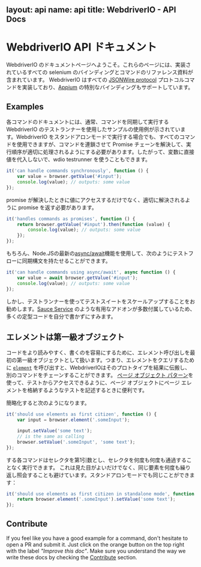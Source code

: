 layout: api
name: api
title: WebdriverIO - API Docs
---

# WebdriverIO API ドキュメント

WebdriverIO のドキュメントページへようこそ。これらのページには、実装されているすべての selenium のバインディングとコマンドのリファレンス資料が含まれています。 WebdriverIO はすべての [JSONWire protocol](https://github.com/SeleniumHQ/selenium/wiki/JsonWireProtocol) プロトコルコマンドを実装しており、[Appium](http://appium.io) の特別なバインディングもサポートしています。

## Examples

各コマンドのドキュメントには、通常、コマンドを同期して実行する WebdriverIO のテストランナーを使用したサンプルの使用例が示されています。WebdriverIO をスタンドアロンモードで実行する場合でも、すべてのコマンドを使用できますが、コマンドを連鎖させて Promise チェーンを解決して、実行順序が適切に処理されるようにする必要があります。したがって、変数に直接値を代入しないで、wdio testrunner を使うこともできます。

```js
it('can handle commands synchronously', function () {
    var value = browser.getValue('#input');
    console.log(value); // outputs: some value
});
```

promise が解決したときに値にアクセスするだけでなく、適切に解決されるように promise を返す必要があります。

```js
it('handles commands as promises', function () {
    return browser.getValue('#input').then(function (value) {
        console.log(value); // outputs: some value
    });
});
```

もちろん、Node.JSの最新の[async/await](https://github.com/yortus/asyncawait)機能を使用して、次のようにテストフローに同期構文を持たせることができます。

```js
it('can handle commands using async/await', async function () {
    var value = await browser.getValue('#input');
    console.log(value); // outputs: some value
});
```

しかし、テストランナーを使ってテストスイートをスケールアップすることをお勧めします。[Sauce Service](http://webdriver.io/guide/services/sauce.html) のような有用なアドオンが多数付属しているため、多くの定型コードを自分で書かずにすみます。

## エレメントは第一級オブジェクト

コードをより読みやすく、書くのを容易にするために、エレメント呼び出しを最初の第一級オブジェクトとして扱います。つまり、エレメントをクエリするために [`element`](/api/protocol/element.html) を呼び出すと、WebdriverIOはそのプロトタイプを結果に伝搬し、別のコマンドをチェーンすることができます。
[ページ オブジェクト パターン](http://martinfowler.com/bliki/PageObject.html)を使って、テストからアクセスできるように、ページ オブジェクトにページ エレメントを格納するようなテストを記述するときに便利です。

簡略化すると次のようになります。


```js
it('should use elements as first citizen', function () {
    var input = browser.element('.someInput');

    input.setValue('some text');
    // is the same as calling
    browser.setValue('.someInput', 'some text');
});
```

する各コマンドはセレクタを第1引数とし、セレクタを何度も何度も通過することなく実行できます。 これは見た目がよいだけでなく、同じ要素を何度も繰り返し照会することも避けています。スタンドアロンモードでも同じことができます：

```js
it('should use elements as first citizen in standalone mode', function () {
    return browser.element('.someInput').setValue('some text');
});
```

## Contribute

If you feel like you have a good example for a command, don't hesitate to open a PR and submit it. Just click on the orange button on the top right with the label _"Improve this doc"_. Make sure you understand the way we write these docs by checking the [Contribute](/contribute.html) section.
